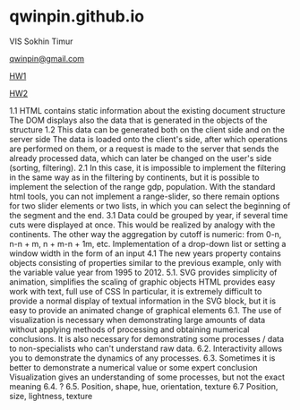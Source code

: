 # qwinpin.github.io
VIS
Sokhin Timur

qwinpin@gmail.com

[HW1](qwinpin.github.io/hw1/hw1.html)

[HW2](qwinpin.github.io/hw2/table.html)

1.1
HTML contains static information about the existing document structure
The DOM displays also the data that is generated in the objects of the structure
1.2
This data can be generated both on the client side and on the server side
The data is loaded onto the client's side, after which operations are performed on them, or a request is made to the server that sends the already processed data, which can later be changed on the user's side (sorting, filtering).
2.1
In this case, it is impossible to implement the filtering in the same way as in the filtering by continents, but it is possible to implement the selection of the range gdp, population. With the standard html tools, you can not implement a range-slider, so there remain options for two slider elements or two lists, in which you can select the beginning of the segment and the end.
3.1
Data could be grouped by year, if several time cuts were displayed at once. This would be realized by analogy with the continents. The other way the aggregation by cutoff is numeric: from 0-n, n-n + m, n + m-n + 1m, etc. Implementation of a drop-down list or setting a window width in the form of an input
4.1
The new years property contains objects consisting of properties similar to the previous example, only with the variable value year from 1995 to 2012.
5.1.
SVG provides simplicity of animation, simplifies the scaling of graphic objects
HTML provides easy work with text, full use of CSS
In particular, it is extremely difficult to provide a normal display of textual information in the SVG block, but it is easy to provide an animated change of graphical elements
6.1.
The use of visualization is necessary when demonstrating large amounts of data without applying methods of processing and obtaining numerical conclusions. It is also necessary for demonstrating some processes / data to non-specialists who can't understand raw data.
6.2.
Interactivity allows you to demonstrate the dynamics of any processes.
6.3.
Sometimes it is better to demonstrate a numerical value or some expert conclusion
Visualization gives an understanding of some processes, but not the exact meaning
6.4.
?
6.5.
Position, shape, hue, orientation, texture
6.7
Position, size, lightness, texture
